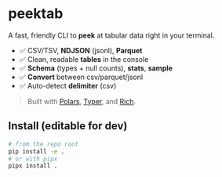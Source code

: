 # peektab

A fast, friendly CLI to **peek** at tabular data right in your terminal.

- ✅ CSV/TSV, **NDJSON** (jsonl), **Parquet**
- ✅ Clean, readable **tables** in the console
- ✅ **Schema** (types + null counts), **stats**, **sample**
- ✅ **Convert** between csv/parquet/jsonl
- ✅ Auto-detect **delimiter** (csv)

> Built with [Polars](https://www.pola.rs/), [Typer](https://typer.tiangolo.com/), and [Rich](https://rich.readthedocs.io/).

## Install (editable for dev)
```bash
# from the repo root
pip install -e .
# or with pipx
pipx install .
